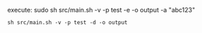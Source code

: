 execute: 
    sudo sh src/main.sh -v -p test -e -o output -a "abc123"

    sh src/main.sh -v -p test -d -o output

